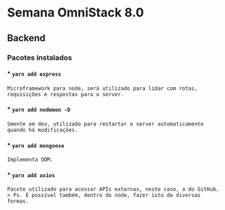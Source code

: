 # Semana OmniStack 8.0
## Backend

### Pacotes instalados

#### * `yarn add express`
    Microframework para node, será utilizado para lidar com rotas, requisições e respostas para o server.

#### * `yarn add nodemon -D`
    Smente em dev, utilizado para restartar o server automaticamente quando há modificações.

#### * `yarn add mongoose`
    Implementa ODM.

#### * `yarn add axios`
    Pacote utilizado para acessar APIs externas, neste caso, a do GitHub.
    > Ps. É possível também, dentro do node, fazer isto de diversas formas.

